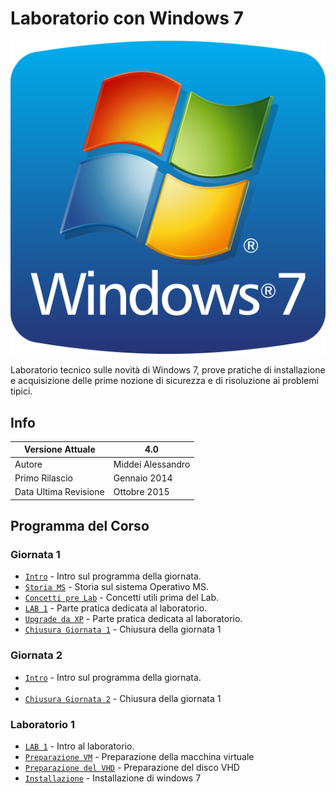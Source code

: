 # Laboratorio con Windows 7

![Logo Windows 7](img/w7logo.png)

Laboratorio tecnico sulle novità di Windows 7, prove pratiche di installazione e acquisizione delle prime nozione di sicurezza e di risoluzione ai problemi tipici.

## Info

Versione Attuale | 4.0
---|---
Autore | Middei Alessandro
Primo Rilascio | Gennaio 2014
Data Ultima Revisione | Ottobre 2015

## Programma del Corso

### Giornata 1

* [`Intro`](intro_d1) - Intro sul programma della giornata.
* [`Storia MS`](win_history) - Storia sul sistema Operativo MS.
* [`Concetti pre Lab`](pre_installazione) - Concetti utili prima del Lab.
* [`LAB 1`](laboratorio_installazione) - Parte pratica dedicata al laboratorio.
* [`Upgrade da XP`](upgrade_from_xp) - Parte pratica dedicata al laboratorio.
* [`Chiusura Giornata 1`](riepilogo_d1) - Chiusura della giornata 1

### Giornata 2

* [`Intro`](intro_d2) - Intro sul programma della giornata.
* 
* [`Chiusura Giornata 2`](riepilogo_d2) - Chiusura della giornata 1


### Laboratorio 1

* [`LAB 1`](laboratorio_installazione) - Intro al laboratorio.
* [`Preparazione VM`](preparazione_vm) - Preparazione della macchina virtuale
* [`Preparazione del VHD`](preparazione_vhd) - Preparazione del disco VHD
* [`Installazione`](installazione_w7) - Installazione di windows 7